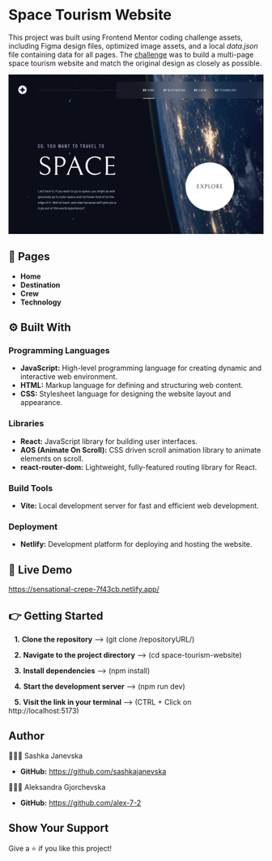 # Space Tourism Website

This project was built using Frontend Mentor coding challenge assets, including Figma design files, optimized image assets, and a local _data.json_ file containing data for all pages. The [challenge](https://www.frontendmentor.io/challenges/space-tourism-multipage-website-gRWj1URZ3) was to build a multi-page space tourism website and match the original design as closely as possible.

![Desktop Preview](./space-tourism-website/public/desktop-preview.png)

## 📌 Pages

- **Home**
- **Destination**
- **Crew**
- **Technology**

## ⚙️ Built With

### Programming Languages

- **JavaScript:**
  High-level programming language for creating dynamic and interactive web environment.
- **HTML:**
  Markup language for defining and structuring web content.
- **CSS:**
  Stylesheet language for designing the website layout and appearance.

### Libraries

- **React:**
  JavaScript library for building user interfaces.
- **AOS (Animate On Scroll):**
  CSS driven scroll animation library to animate elements on scroll.
- **react-router-dom:**
  Lightweight, fully-featured routing library for React.

### Build Tools

- **Vite:**
  Local development server for fast and efficient web development.

### Deployment

- **Netlify:**
  Development platform for deploying and hosting the website.

## 🚀 Live Demo

https://sensational-crepe-7f43cb.netlify.app/

## 👉 Getting Started

&nbsp;&nbsp; **1.** **Clone the repository** --> (git clone /repositoryURL/)

&nbsp;&nbsp; **2.** **Navigate to the project directory** --> (cd space-tourism-website)

&nbsp;&nbsp; **3.** **Install dependencies** --> (npm install)

&nbsp;&nbsp; **4.** **Start the development server** --> (npm run dev)

&nbsp;&nbsp; **5.** **Visit the link in your terminal** --> (CTRL + Click on http://localhost:5173)

## Author

👩🏻‍💻 Sashka Janevska

- **GitHub:** https://github.com/sashkajanevska

👩🏻‍💻 Aleksandra Gjorchevska

- **GitHub:** https://github.com/alex-7-2

## Show Your Support

Give a ⭐ if you like this project!
